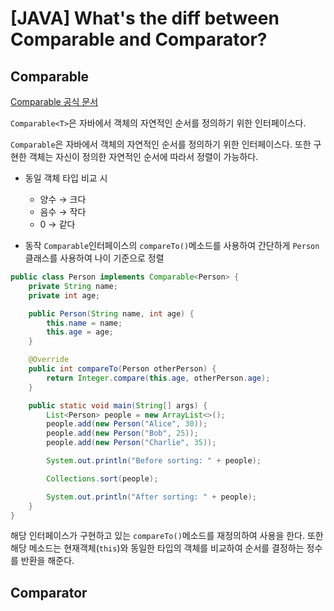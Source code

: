 # [JAVA] What's the diff between Comparable and Comparator?

## Comparable

[Comparable 공식 문서](https://docs.oracle.com/javase/8/docs/api/java/lang/Comparable.html#method.summary)

`Comparable<T>`은 자바에서 객체의 자연적인 순서를 정의하기 위한 인터페이스다.

`Comparable`은 자바에서 객체의 자연적인 순서를 정의하기 위한 인터페이스다. 또한 구현한 객체는 자신이 정의한 자연적인 순서에 따라서 정렬이 가능하다.

- 동일 객체 타입 비교 시

  - 양수 → 크다
  - 음수 → 작다
  - 0 → 같다

- 동작
  `Comparable`인터페이스의 `compareTo()`메소드를 사용하여 간단하게 `Person`클래스를 사용하여 나이 기준으로 정렬

```java
public class Person implements Comparable<Person> {
    private String name;
    private int age;

    public Person(String name, int age) {
        this.name = name;
        this.age = age;
    }

    @Override
    public int compareTo(Person otherPerson) {
        return Integer.compare(this.age, otherPerson.age);
    }

    public static void main(String[] args) {
        List<Person> people = new ArrayList<>();
        people.add(new Person("Alice", 30));
        people.add(new Person("Bob", 25));
        people.add(new Person("Charlie", 35));

        System.out.println("Before sorting: " + people);

        Collections.sort(people);

        System.out.println("After sorting: " + people);
    }
}

```

해당 인터페이스가 구현하고 있는 `compareTo()`메소드를 재정의하여 사용을 한다. 또한 해당 메소드는 현재객체(`this`)와 동일한 타입의 객체를 비교하여 순서를 결정하는 정수를 반환을 해준다.

## Comparator
